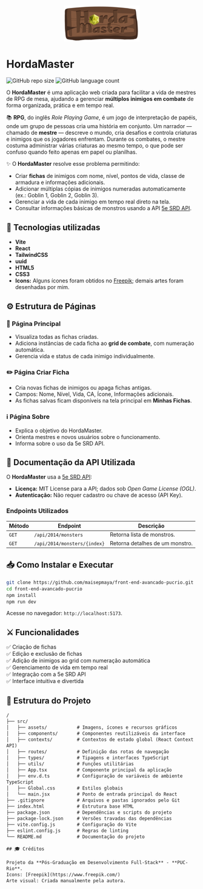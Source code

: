 <div align="center">
  <img src="src/assets/logo.png" alt="logo" width="200"/>
</div>

# HordaMaster 
![GitHub repo size](https://img.shields.io/github/repo-size/maisepmaya/front-end-puc-rio-project?style=for-the-badge)
![GitHub language count](https://img.shields.io/github/languages/count/maisepmaya/front-end-puc-rio-project?style=for-the-badge)

O **HordaMaster** é uma aplicação web criada para facilitar a vida de mestres de RPG de mesa, ajudando a gerenciar **múltiplos inimigos em combate** de forma organizada, prática e em tempo real.

📚 **RPG**, do inglês *Role Playing Game*, é um jogo de interpretação de papéis, onde um grupo de pessoas cria uma história em conjunto. Um narrador — chamado de **mestre** — descreve o mundo, cria desafios e controla criaturas e inimigos que os jogadores enfrentam. Durante os combates, o mestre costuma administrar várias criaturas ao mesmo tempo, o que pode ser confuso quando feito apenas em papel ou planilhas.

✨ O **HordaMaster** resolve esse problema permitindo:
- Criar **fichas** de inimigos com nome, nível, pontos de vida, classe de armadura e informações adicionais.
- Adicionar múltiplas cópias de inimigos numeradas automaticamente (ex.: Goblin 1, Goblin 2, Goblin 3).
- Gerenciar a vida de cada inimigo em tempo real direto na tela.
- Consultar informações básicas de monstros usando a API [5e SRD API](https://www.dnd5eapi.co/).

## 🚀 Tecnologias utilizadas

- **Vite**
- **React**
- **TailwindCSS**
- **uuid**
- **HTML5**
- **CSS3**
- **Icons:** Alguns ícones foram obtidos no [Freepik](https://www.freepik.com/); demais artes foram desenhadas por mim.

## ⚙️ Estrutura de Páginas

### 📌 Página Principal
- Visualiza todas as fichas criadas.
- Adiciona instâncias de cada ficha ao **grid de combate**, com numeração automática.
- Gerencia vida e status de cada inimigo individualmente.

### ✏️ Página Criar Ficha
- Cria novas fichas de inimigos ou apaga fichas antigas.
- Campos: Nome, Nível, Vida, CA, Ícone, Informações adicionais.
- As fichas salvas ficam disponíveis na tela principal em **Minhas Fichas**.

### ℹ️ Página Sobre
- Explica o objetivo do HordaMaster.
- Orienta mestres e novos usuários sobre o funcionamento.
- Informa sobre o uso da 5e SRD API.

## 🔗 Documentação da API Utilizada

O **HordaMaster** usa a [5e SRD API](https://www.dnd5eapi.co/):

- **Licença:** MIT License para a API; dados sob *Open Game License (OGL)*.
- **Autenticação:** Não requer cadastro ou chave de acesso (API Key).

### Endpoints Utilizados

| Método | Endpoint | Descrição |
| ------ | -------- | --------- |
| `GET` | `/api/2014/monsters` | Retorna lista de monstros. |
| `GET` | `/api/2014/monsters/{index}` | Retorna detalhes de um monstro. |

## 📥 Como Instalar e Executar

```bash
git clone https://github.com/maisepmaya/front-end-avancado-pucrio.git
cd front-end-avancado-pucrio
npm install
npm run dev
```

Acesse no navegador: `http://localhost:5173`.

## ⚔️ Funcionalidades

✅ Criação de fichas  
✅ Edição e exclusão de fichas  
✅ Adição de inimigos ao grid com numeração automática  
✅ Gerenciamento de vida em tempo real  
✅ Integração com a 5e SRD API  
✅ Interface intuitiva e divertida

## 📁 Estrutura do Projeto

```plaintext
/
├── src/                  
│   ├── assets/           # Imagens, ícones e recursos gráficos
│   ├── components/       # Componentes reutilizáveis da interface
│   ├── contexts/         # Contextos de estado global (React Context API)
│   ├── routes/           # Definição das rotas de navegação
│   ├── types/            # Tipagens e interfaces TypeScript
│   ├── utils/            # Funções utilitárias
│   ├── App.tsx           # Componente principal da aplicação
│   ├── env.d.ts          # Configuração de variáveis de ambiente TypeScript
│   ├── Global.css        # Estilos globais
│   └── main.jsx          # Ponto de entrada principal do React
├── .gitignore            # Arquivos e pastas ignorados pelo Git
├── index.html            # Estrutura base HTML
├── package.json          # Dependências e scripts do projeto
├── package-lock.json     # Versões travadas das dependências
├── vite.config.js        # Configuração do Vite
├── eslint.config.js      # Regras de linting
└── README.md             # Documentação do projeto

## 🎓 Créditos

Projeto da **Pós-Graduação em Desenvolvimento Full-Stack** - **PUC-Rio**.  
Icons: [Freepik](https://www.freepik.com/)  
Arte visual: Criada manualmente pela autora.

